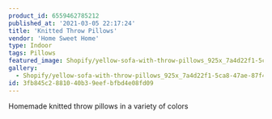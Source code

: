 ```yaml
---
product_id: 6559462785212
published_at: '2021-03-05 22:17:24'
title: 'Knitted Throw Pillows'
vendor: 'Home Sweet Home'
type: Indoor
tags: Pillows
featured_image: Shopify/yellow-sofa-with-throw-pillows_925x_7a4d22f1-5ca8-47ae-87f4-77c088eda650.jpg
gallery:
  - Shopify/yellow-sofa-with-throw-pillows_925x_7a4d22f1-5ca8-47ae-87f4-77c088eda650.jpg
id: 3fb845c2-8810-40b3-9eef-bfbd4e08fd09
---
```

<p>Homemade knitted throw pillows in a variety of colors</p>